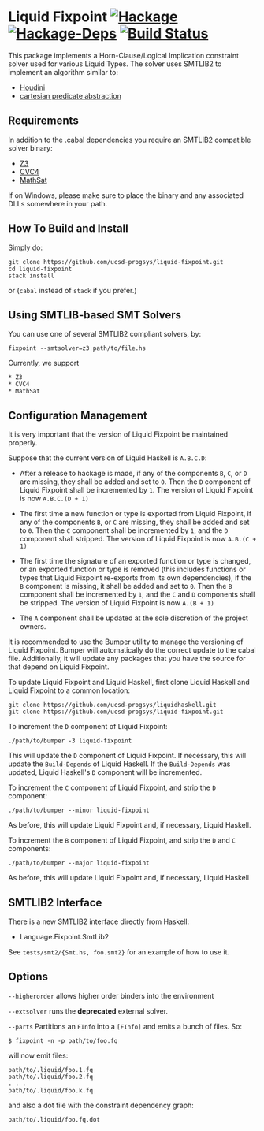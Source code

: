 Liquid Fixpoint [![Hackage](https://img.shields.io/hackage/v/liquid-fixpoint.svg)](https://hackage.haskell.org/package/liquid-fixpoint) [![Hackage-Deps](https://img.shields.io/hackage-deps/v/liquid-fixpoint.svg)](http://packdeps.haskellers.com/feed?needle=liquid-fixpoint) [![Build Status](https://img.shields.io/travis/ucsd-progsys/liquid-fixpoint/master.svg)](https://travis-ci.org/ucsd-progsys/liquid-fixpoint)
===============


This package implements a Horn-Clause/Logical Implication constraint solver used
for various Liquid Types. The solver uses SMTLIB2 to implement an algorithm similar to:

+ [Houdini](https://users.soe.ucsc.edu/~cormac/papers/fme01.pdf)
+ [cartesian predicate abstraction](http://swt.informatik.uni-freiburg.de/berit/papers/boolean-and-cartesian-....pdf)


Requirements
------------

In addition to the .cabal dependencies you require an SMTLIB2 compatible solver binary:

- [Z3](http://z3.codeplex.com)
- [CVC4](http://cvc4.cs.nyu.edu) 
- [MathSat](http://mathsat.fbk.eu/download.html)

If on Windows, please make sure to place the binary and any associated DLLs somewhere 
in your path.

How To Build and Install
------------------------

Simply do:

    git clone https://github.com/ucsd-progsys/liquid-fixpoint.git
    cd liquid-fixpoint
    stack install

or (`cabal` instead of `stack` if you prefer.)


Using SMTLIB-based SMT Solvers
------------------------------

You can use one of several SMTLIB2 compliant solvers, by:

    fixpoint --smtsolver=z3 path/to/file.hs

Currently, we support

    * Z3
    * CVC4
    * MathSat



Configuration Management
------------------------

It is very important that the version of Liquid Fixpoint be maintained properly.

Suppose that the current version of Liquid Haskell is `A.B.C.D`:

+ After a release to hackage is made, if any of the components `B`, `C`, or `D` are missing, they shall be added and set to `0`. Then the `D` component of Liquid Fixpoint shall be incremented by `1`. The version of Liquid Fixpoint is now `A.B.C.(D + 1)`

+ The first time a new function or type is exported from Liquid Fixpoint, if any of the components `B`, or `C` are missing, they shall be added and set to `0`. Then the `C` component shall be incremented by `1`, and the `D` component shall stripped. The version of Liquid Fixpoint is now `A.B.(C + 1)`

+ The first time the signature of an exported function or type is changed, or an exported function or type is removed (this includes functions or types that Liquid Fixpoint re-exports from its own dependencies), if the `B` component is missing, it shall be added and set to `0`. Then the `B` component shall be incremented by `1`, and the `C` and `D` components shall be stripped. The version of Liquid Fixpoint is now `A.(B + 1)`

+ The `A` component shall be updated at the sole discretion of the project owners.

It is recommended to use the [Bumper](https://hackage.haskell.org/package/bumper) utility to manage the versioning of Liquid Fixpoint. Bumper will automatically do the correct update to the cabal file. Additionally, it will update any packages that you have the source for that depend on Liquid Fixpoint.

To update Liquid Fixpoint and Liquid Haskell, first clone Liquid Haskell and Liquid Fixpoint to a common location:

```
git clone https://github.com/ucsd-progsys/liquidhaskell.git
git clone https://github.com/ucsd-progsys/liquid-fixpoint.git
```

To increment the `D` component of Liquid Fixpoint:

```
./path/to/bumper -3 liquid-fixpoint
```

This will update the `D` component of Liquid Fixpoint. If necessary, this will update the `Build-Depends` of Liquid Haskell. If the `Build-Depends` was updated, Liquid Haskell's `D` component will be incremented.

To increment the `C` component of Liquid Fixpoint, and strip the `D` component:

```
./path/to/bumper --minor liquid-fixpoint
```

As before, this will update Liquid Fixpoint and, if necessary, Liquid Haskell.

To increment the `B` component of Liquid Fixpoint, and strip the `D` and `C` components:

```
./path/to/bumper --major liquid-fixpoint
```

As before, this will update Liquid Fixpoint and, if necessary, Liquid Haskell

SMTLIB2 Interface
-----------------

There is a new SMTLIB2 interface directly from Haskell:

+ Language.Fixpoint.SmtLib2

See `tests/smt2/{Smt.hs, foo.smt2}` for an example of how to use it.

Options
-------

`--higherorder` allows higher order binders into the environment 

`--extsolver` runs the **deprecated** external solver.

`--parts` Partitions an `FInfo` into a `[FInfo]` and emits a bunch of files. So:

    $ fixpoint -n -p path/to/foo.fq

will now emit files:

    path/to/.liquid/foo.1.fq
    path/to/.liquid/foo.2.fq
    . . .
    path/to/.liquid/foo.k.fq

and also a dot file with the constraint dependency graph:

    path/to/.liquid/foo.fq.dot
